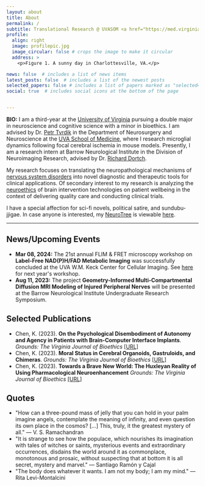 ```yaml
---
layout: about
title: About
permalink: /
subtitle: Translational Research @ UVASOM <a href="https://med.virginia.edu/neurosurgery/research/stroke-and-vascular-lab/">Stroke & Vascular Pathology Lab</a>
profile:
  align: right
  image: profilepic.jpg
  image_circular: false # crops the image to make it circular
  address: >
    <p>Figure 1. A sunny day in Charlottesville, VA.</p>

news: false  # includes a list of news items
latest_posts: false  # includes a list of the newest posts
selected_papers: false # includes a list of papers marked as "selected={true}"
social: true  # includes social icons at the bottom of the page


---
```



**BIO:** I am a third-year at the [University of Virginia](https://www.virginia.edu/) pursuing a double major in neuroscience and cognitive science with a minor in bioethics. I am advised by Dr. [Petr Tvrdik](https://med.virginia.edu/bims/faculty/?facbio=1&id=48788) in the Department of Neurosurgery and Neuroscience at the [UVA School of Medicine](https://med.virginia.edu/), where I research microglial dynamics following focal cerebral ischemia in mouse models. Presently, I am a research intern at Barrow Neurological Institute in the Division of Neuroimaging Research, advised by Dr. [Richard Dortch](https://www.barrowneuro.org/person/richard-dortch-phd/).

My research focuses on translating the neuropathological mechanisms of [nervous system disorders](https://www.ninds.nih.gov/health-information/disorders) into novel diagnostic and therapeutic tools for clinical applications. Of secondary interest to my research is analyzing the [neuroethics](https://www.ninds.nih.gov/current-research/focus-tools-topics/focus-neuroethics#:~:text=Neuroethics%20is%20a%20field%20that,identity%2C%20consciousness%2C%20and%20autonomy.) of brain intervention technologies on patient wellbeing in the context of delivering quality care and conducting clinical trials.

I have a special affection for sci-fi novels, political satire, and sundubu-jjigae. In case anyone is interested, my [NeuroTree](https://www.ncbi.nlm.nih.gov/pmc/articles/PMC3465338/) is viewable [here](http://neurotree.org/neurotree/tree.php?pid=936347&pnodecount=4&cnodecount=2&fontsize=1).
<hr>

## News/Upcoming Events
* **Mar 08, 2024:** The 21st annual FLIM & FRET microscopy workshop on **Label-Free NAD(P)H/FAD Metabolic Imaging** was successfully concluded at the UVA W.M. Keck Center for Cellular Imaging. See [here](https://kcci.virginia.edu/workshop-2025) for next year's workshop.   
* **Aug 11, 2023:** The project **Geometry-Informed Multi-Compartmental Diffusion MRI Modeling of Injured Peripheral Nerves** will be presented at the Barrow Neurological Institute Undergraduate Research Symposium.

## Selected Publications
* Chen, K. (2023). **On the Psychological Disembodiment of Autonomy and Agency in Patients with Brain-Computer Interface Implants**. *Grounds: The Virginia Journal of Bioethics* [[URL]](http://www.vabioethics.com/content/2023/5/2/on-the-psychological-disembodiment-of-autonomy-and-agency-in-patients-with-brain-computer-interface-implants)
* Chen, K. (2023). **Moral Status in Cerebral Organoids, Gastruloids, and Chimeras**. *Grounds: The Virginia Journal of Bioethics* [[URL]](http://www.vabioethics.com/content/2023/3/15/moral-status-in-cerebral-organoids-gatruloids-and-chimeras)
* Chen, K. (2023). **Towards a Brave New World: The Huxleyan Reality of Using Pharmacological Neuroenhancement** *Grounds: The Virginia Journal of Bioethics* [[URL]](http://www.vabioethics.com/content/2023/1/12/towards-a-brave-new-world-the-huxleyan-reality-of-using-pharmocological-neuroenhancement)

## Quotes
* "How can a three-pound mass of jelly that you can hold in your palm imagine angels, contemplate the meaning of infinity, and even question its own place in the cosmos? [...] This, truly, it the greatest mystery of all." ― V. S. Ramachandran
* "It is strange to see how the populace, which nourishes its imagination with tales of witches or saints, mysterious events and extraordinary occurrences, disdains the world around it as commonplace, monotonous and prosaic, without suspecting that at bottom it is all secret, mystery and marvel." ― Santiago Ramón y Cajal
* "The body does whatever it wants. I am not my body; I am my mind." ― Rita Levi-Montalcini
